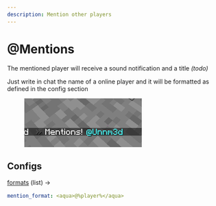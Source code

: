```yaml
---
description: Mention other players
---
```


# @Mentions

The mentioned player will receive a sound notification and a title _(todo)_

Just write in chat the name of a online player and it will be formatted as defined in the config section

<figure><img src="../.gitbook/assets/redischat_mentions.png" alt=""><figcaption></figcaption></figure>

## Configs

[formats](chat-formats.md) (list) ->&#x20;

```yaml
mention_format: <aqua>@%player%</aqua>
```
